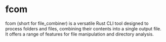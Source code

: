 # fcom
fcom (short for file_combiner) is a versatile Rust CLI tool designed to process folders and files, combining their contents into a single output file. It offers a range of features for file manipulation and directory analysis.
